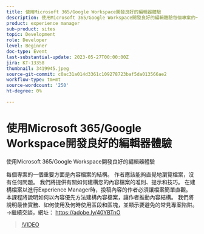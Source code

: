 ```yaml
---
title: 使用Microsoft 365/Google Workspace開發良好的編輯器體驗
description: 使用Microsoft 365/Google Workspace開發良好的編輯體驗每個專案的一個重要面向是內容檔案的結構。 作者應該能夠直覺地瀏覽檔案，沒有任何問題。 我們將提供有關如何建構您的內容檔案的准則、提示和技巧。 在建構檔案以進行Experience Manager時，投稿內容的作者必須讓檔案簡單直觀。 本課程將說明如何以內容優先方法建構內容檔案，讓作者推動內容結構。 我們將說明最佳實務、如何使用及何時使用區段和區塊，並顯示要避免的常見專案陷阱。
product: experience manager
sub-product: sites
topic: Development
role: Developer
level: Beginner
doc-type: Event
last-substantial-update: 2023-05-27T00:00:00Z
jira: KT-13358
thumbnail: 3419945.jpeg
source-git-commit: c0ac31a014d3361c109278723baf5da013566ae2
workflow-type: tm+mt
source-wordcount: '250'
ht-degree: 0%

---
```



# 使用Microsoft 365/Google Workspace開發良好的編輯器體驗

使用Microsoft 365/Google Workspace開發良好的編輯器體驗

每個專案的一個重要方面是內容檔案的結構。 作者應該能夠直覺地瀏覽檔案，沒有任何問題。 我們將提供有關如何建構您的內容檔案的准則、提示和技巧。 在建構檔案以進行Experience Manager時，投稿內容的作者必須讓檔案簡單直觀。 本課程將說明如何以內容優先方法建構內容檔案，讓作者推動內容結構。 我們將說明最佳實務、如何使用及何時使用區段和區塊，並顯示要避免的常見專案陷阱。 →繼續交談，網址： https://adobe.ly/40YBTnO

>[!VIDEO](https://video.tv.adobe.com/v/3419945/?learn=on)
